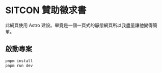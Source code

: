 # SITCON 贊助徵求書

此網頁使用 Astro 建設。畢竟是一個一頁式的靜態網頁所以我盡量讓他變得簡單。

## 啟動專案

```bash
pnpm install
pnpm run dev
```
